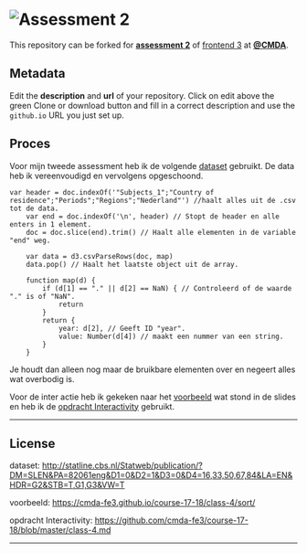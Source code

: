 # ![Assessment 2][banner]

This repository can be forked for [**assessment 2**][a2] of [frontend 3][fe3]
at [**@CMDA**][cmda].

## Metadata

Edit the **description** and **url** of your repository.  Click on edit above
the green Clone or download button and fill in a correct description and use the
`github.io` URL you just set up.

## Proces

Voor mijn tweede assessment heb ik de volgende [dataset] gebruikt. De data heb ik vereenvoudigd en vervolgens opgeschoond.

```
var header = doc.indexOf('"Subjects_1";"Country of residence";"Periods";"Regions";"Nederland"') //haalt alles uit de .csv tot de data.
    var end = doc.indexOf('\n', header) // Stopt de header en alle enters in 1 element.
    doc = doc.slice(end).trim() // Haalt alle elementen in de variable "end" weg.

    var data = d3.csvParseRows(doc, map)
    data.pop() // Haalt het laatste object uit de array.

    function map(d) {
        if (d[1] == "." || d[2] == NaN) { // Controleerd of de waarde "." is of "NaN".
            return
        }
        return {
            year: d[2], // Geeft ID "year".
            value: Number(d[4]) // maakt een nummer van een string.
        }
    }
```
Je houdt dan alleen nog maar de bruikbare elementen over en negeert alles wat overbodig is.

Voor de inter actie heb ik gekeken naar het [voorbeeld] wat stond in de slides en heb ik de [opdracht Interactivity] gebruikt.

---------------------------------------------------------------------------------------------------------------------------

## License

dataset: http://statline.cbs.nl/Statweb/publication/?DM=SLEN&PA=82061eng&D1=0&D2=1&D3=0&D4=16,33,50,67,84&LA=EN&HDR=G2&STB=T,G1,G3&VW=T

voorbeeld: https://cmda-fe3.github.io/course-17-18/class-4/sort/

opdracht Interactivity: https://github.com/cmda-fe3/course-17-18/blob/master/class-4.md

---------------------------------------------------------------------------------------------------------------------------
[dataset]: http://statline.cbs.nl/Statweb/publication/?DM=SLEN&PA=82061eng&D1=0&D2=1&D3=0&D4=16,33,50,67,84&LA=EN&HDR=G2&STB=T,G1,G3&VW=T

[voorbeeld]: https://cmda-fe3.github.io/course-17-18/class-4/sort/

[opdracht Interactivity]: https://github.com/cmda-fe3/course-17-18/blob/master/class-4.md

[banner]: https://cdn.rawgit.com/cmda-fe3/logo/a4b0614/banner-assessment-2.svg

[a2]: https://github.com/cmda-fe3/course-17-18/tree/master/assessment-2#description

[fe3]: https://github.com/cmda-fe3

[cmda]: https://github.com/cmda

[pages]: https://pages.github.com
